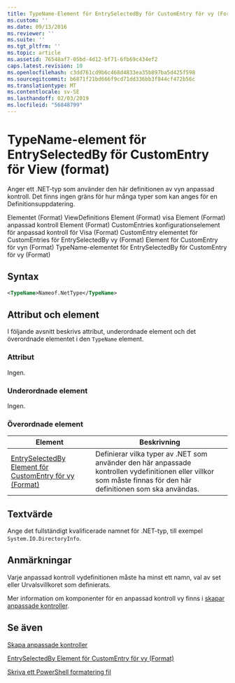 ```yaml
---
title: TypeName-Element för EntrySelectedBy för CustomEntry för vy (Format) | Microsoft Docs
ms.custom: ''
ms.date: 09/13/2016
ms.reviewer: ''
ms.suite: ''
ms.tgt_pltfrm: ''
ms.topic: article
ms.assetid: 76548af7-05bd-4d12-bf71-6fb69c434ef2
caps.latest.revision: 10
ms.openlocfilehash: c3dd761cd9b6c468d4833ea35b897ba5d425f598
ms.sourcegitcommit: b6871f21bd666f9cd71dd336bb3f844cf472b56c
ms.translationtype: MT
ms.contentlocale: sv-SE
ms.lasthandoff: 02/03/2019
ms.locfileid: "56848799"
---
```

# <a name="typename-element-for-entryselectedby-for-customentry-for-view-format"></a>TypeName-element för EntrySelectedBy för CustomEntry för View (format)

Anger ett .NET-typ som använder den här definitionen av vyn anpassad kontroll. Det finns ingen gräns för hur många typer som kan anges för en Definitionsuppdatering.

Elementet (Format) ViewDefinitions Element (Format) visa Element (Format) anpassad kontroll Element (Format) CustomEntries konfigurationselement för anpassad kontroll för Visa (Format) CustomEntry elementet för CustomEntries för EntrySelectedBy vy (Format) Element för CustomEntry för vyn (Format) TypeName-elementet för EntrySelectedBy för CustomEntry för vy (Format)

## <a name="syntax"></a>Syntax

```xml
<TypeName>Nameof.NetType</TypeName>
```

## <a name="attributes-and-elements"></a>Attribut och element

I följande avsnitt beskrivs attribut, underordnade element och det överordnade elementet i den `TypeName` element.

### <a name="attributes"></a>Attribut

Ingen.

### <a name="child-elements"></a>Underordnade element

Ingen.

### <a name="parent-elements"></a>Överordnade element

|Element|Beskrivning|
|-------------|-----------------|
|[EntrySelectedBy Element för CustomEntry för vy (Format)](./entryselectedby-element-for-customentry-for-customcontrol-for-view-format.md)|Definierar vilka typer av .NET som använder den här anpassade kontrollen vydefinitionen eller villkor som måste finnas för den här definitionen som ska användas.|

## <a name="text-value"></a>Textvärde

Ange det fullständigt kvalificerade namnet för .NET-typ, till exempel `System.IO.DirectoryInfo`.

## <a name="remarks"></a>Anmärkningar

Varje anpassad kontroll vydefinitionen måste ha minst ett namn, val av set eller Urvalsvillkoret som definierats.

Mer information om komponenter för en anpassad kontroll vy finns i [skapar anpassade kontroller](./creating-custom-controls.md).

## <a name="see-also"></a>Se även

[Skapa anpassade kontroller](./creating-custom-controls.md)

[EntrySelectedBy Element för CustomEntry för vy (Format)](./entryselectedby-element-for-customentry-for-customcontrol-for-view-format.md)

[Skriva ett PowerShell formatering fil](./writing-a-powershell-formatting-file.md)
